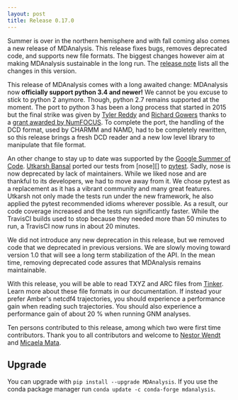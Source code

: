 ```yaml
---
layout: post
title: Release 0.17.0
---
```


Summer is over in the northern hemisphere and with fall coming also comes a new release of MDAnalysis. This release fixes bugs, removes deprecated code, and supports new file formats. The biggest changes however aim at making MDAnalysis sustainable in the long run. The [release note][] lists all the changes in this version.

This release of MDAnalysis comes with a long awaited change: MDAnalysis now **officially support python 3.4 and newer!** We cannot be you excuse to stick to python 2 anymore. Though, python 2.7 remains supported at the moment. The port to python 3 has been a long process that started in 2015 but the final strike was given by [Tyler Reddy][] and [Richard Gowers][] thanks to a [grant awarded by NumFOCUS][grant]. To complete the port, the handling of the DCD format, used by CHARMM and NAMD, had to be completely rewritten, so this release brings a fresh DCD reader and a new low level library to manipulate that file format.

An other change to stay up to date was supported by the [Google Summer of Code][GSoC]. [Utkarsh Bansal][] ported our tests from [nose][] to [pytest][]. Sadly, nose is now deprecated by lack of maintainers. While we liked nose and are thankful to its developers, we had to move away from it. We chose pytest as a replacement as it has a vibrant community and many great features. Utkarsh not only made the tests run under the new framework, he also applied the pytest recommended idioms wherever possible. As a result, our code coverage increased and the tests run significantly faster. While the TravisCI builds used to stop because they needed more than 50 minutes to run, a TravisCI now runs in about 20 minutes.

We did not introduce any new deprecation in this release, but we removed code that we deprecated in previous versions. We are slowly moving toward version 1.0 that will see a long term stabilization of the API. In the mean time, removing deprecated code assures that MDAnalysis remains maintainable.

With this release, you will be able to read TXYZ and ARC files from [Tinker][]. Learn more about these file formats in our documentation. If instead your prefer Amber's netcdf4 trajectories, you should experience a performance gain when reading such trajectories. You should also experience a performance gain of about 20 % when running GNM analyses.

Ten persons contributed to this release, among which two were first time contributors. Thank you to all contributors and welcome to [Nestor Wendt][] and [Micaela Mata][].

## Upgrade

You can upgrade with `pip install --upgrade MDAnalysis`. If you use the conda package manager run `conda update -c conda-forge mdanalysis`.

[release note]: https://github.com/MDAnalysis/mdanalysis/wiki/ReleaseNotes0170
[Tyler Reddy]: https://github.com/tylerjereddy
[Richard Gowers]: https://github.com/richardjgowers
[grant]: http://www.mdanalysis.org/2017/06/03/numfocus-grant/
[GSoC]: http://www.mdanalysis.org/2017/06/04/gsoc-students/
[Utkarsh Bansal]: http://utkarshbansal.me/
[node]: http://nose.readthedocs.io/en/latest/
[pytest]: https://docs.pytest.org/en/latest/
[Nestor Wendt]: https://github.com/nestorwendt
[Micaela Mata]: https://github.com/mmattaNU
[Tinker]: https://dasher.wustl.edu/tinker/
